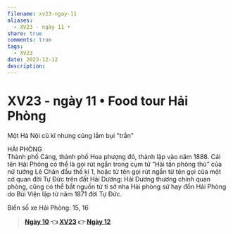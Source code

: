```yaml
---
filename: xv23-ngay-11
aliases:
  - XV23 - ngày 11 •
share: true
comments: true
tags:
  - XV23
date: 2023-12-12
description: 
---
```

# XV23 - ngày 11 • Food tour Hải Phòng  
  
Một Hà Nội cũ kĩ nhưng cũng lắm bụi "trần"  
  
HẢI PHÒNG  
Thành phố Cảng, thành phố Hoa phượng đỏ, thành lập vào năm 1888. Cái tên Hải Phòng có thể là gọi rút ngắn trong cụm từ “Hải tần phòng thủ” của nữ tướng Lê Chân đầu thế kỉ 1, hoặc từ tên gọi rút ngắn từ tên gọi của một cơ quan đời Tự Đức trên đất Hải Dương: Hải Dương thương chính quan phòng, cũng có thể bắt nguồn từ ti sở nha Hải phòng sứ hay đồn Hải Phòng do Bùi Viện lập từ năm 1871 đời Tự Đức.  
  
Biển số xe Hải Phòng: 15, 16  
  
> **[Ngày 10](./xv23-ngay-10.md) 👈 [XV23](./xuyen-viet-2023.md) 👉 [Ngày 12](./xv23-ngay-12.md)**